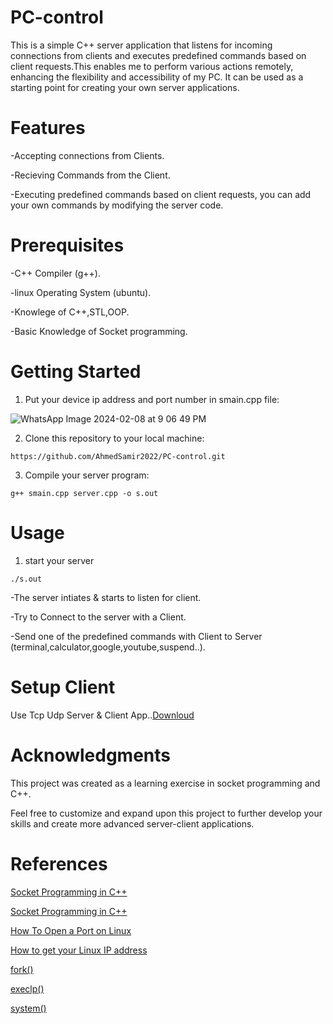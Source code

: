 # PC-control
This is a simple C++ server application that listens for incoming connections from clients and executes predefined commands based on client requests.This enables me to perform various actions remotely, enhancing the flexibility and accessibility of my PC. It can be used as a starting point for creating your own server applications.
# Features
-Accepting connections from Clients.

-Recieving Commands from the Client.

-Executing predefined commands based on client requests, you can add your own commands by modifying the server code.
# Prerequisites
-C++ Compiler (g++).

-linux Operating System (ubuntu).

-Knowlege of C++,STL,OOP.

-Basic Knowledge of Socket programming.
# Getting Started
1. Put your device ip address and port number in smain.cpp file:

![WhatsApp Image 2024-02-08 at 9 06 49 PM](https://github.com/AhmedSamir2022/PC-control/assets/115807184/969bcc5d-509e-4b7a-8d7f-95c77921ddc1)

2. Clone this repository to your local machine:

```
https://github.com/AhmedSamir2022/PC-control.git
```
3. Compile your server program:

```
g++ smain.cpp server.cpp -o s.out
```
# Usage
1. start your server
```
./s.out
```
-The server intiates & starts to listen for client.

-Try to Connect to the server with a Client.

-Send one of the predefined commands with Client to Server (terminal,calculator,google,youtube,suspend..).

# Setup Client
Use Tcp Udp Server & Client App..[Downloud](https://play.google.com/store/apps/details?id=tcpudpserverclient.steffenrvs.tcpudpserverclient&pcampaignid=web_share&pli=1&raii=tcpudpserverclient.steffenrvs.tcpudpserverclient&raboi=CAE%3D&rasi=4822299910820656511&rapt=AEjHL4NXXWRRFC-pBBf7QN3Z57KFHLF2rqiMm7vLv5tyTZ5drYogeQicX9BrcM-QV0_IJd1YK6ePhKtGpkh1ctK6skH9F54BleojvmuW0YYXTC7FDgbvmqE)

# Acknowledgments
This project was created as a learning exercise in socket programming and C++.

Feel free to customize and expand upon this project to further develop your skills and create more advanced server-client applications.

# References
[Socket Programming in C++](https://www.geeksforgeeks.org/socket-programming-in-cpp/)

[Socket Programming in C++](https://marketsplash.com/tutorials/cpp/cplusplus-scoket/)

[How To Open a Port on Linux](https://www.digitalocean.com/community/tutorials/opening-a-port-on-linux)

[How to get your Linux IP address](https://www.ionos.com/digitalguide/hosting/technical-matters/get-linux-ip-address/)

[fork()](https://www.geeksforgeeks.org/fork-system-call/)

[execlp()](https://www.javatpoint.com/execlp-function-in-c)

[system()](https://www.quora.com/How-do-I-use-terminal-commands-in-C++)




